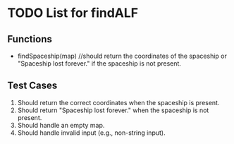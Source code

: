 # TODO List for findALF

## Functions

- findSpaceship(map) //should return the coordinates of the spaceship or "Spaceship lost forever." if the spaceship is not present.

## Test Cases

1. Should return the correct coordinates when the spaceship is present.
2. Should return "Spaceship lost forever." when the spaceship is not present.
3. Should handle an empty map.
4. Should handle invalid input (e.g., non-string input).
